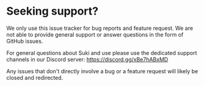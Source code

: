 # Seeking support?

We only use this issue tracker for bug reports and feature request. We are not able to provide general support or answer questions in the form of GitHub issues.

For general questions about Suki and use please use the dedicated support channels in our Discord server: https://discord.gg/xBe7hABxMD

Any issues that don't directly involve a bug or a feature request will likely be closed and redirected.